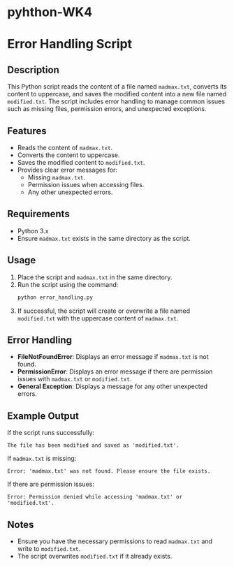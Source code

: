 # pyhthon-WK4

# Error Handling Script

## Description
This Python script reads the content of a file named `madmax.txt`, converts its content to uppercase, and saves the modified content into a new file named `modified.txt`. The script includes error handling to manage common issues such as missing files, permission errors, and unexpected exceptions.

## Features
- Reads the content of `madmax.txt`.
- Converts the content to uppercase.
- Saves the modified content to `modified.txt`.
- Provides clear error messages for:
  - Missing `madmax.txt`.
  - Permission issues when accessing files.
  - Any other unexpected errors.

## Requirements
- Python 3.x
- Ensure `madmax.txt` exists in the same directory as the script.

## Usage
1. Place the script and `madmax.txt` in the same directory.
2. Run the script using the command:
   ```bash
   python error_handling.py
   ```
3. If successful, the script will create or overwrite a file named `modified.txt` with the uppercase content of `madmax.txt`.

## Error Handling
- **FileNotFoundError**: Displays an error message if `madmax.txt` is not found.
- **PermissionError**: Displays an error message if there are permission issues with `madmax.txt` or `modified.txt`.
- **General Exception**: Displays a message for any other unexpected errors.

## Example Output
If the script runs successfully:
```
The file has been modified and saved as 'modified.txt'.
```

If `madmax.txt` is missing:
```
Error: 'madmax.txt' was not found. Please ensure the file exists.
```

If there are permission issues:
```
Error: Permission denied while accessing 'madmax.txt' or 'modified.txt'.
```

## Notes
- Ensure you have the necessary permissions to read `madmax.txt` and write to `modified.txt`.
- The script overwrites `modified.txt` if it already exists.
